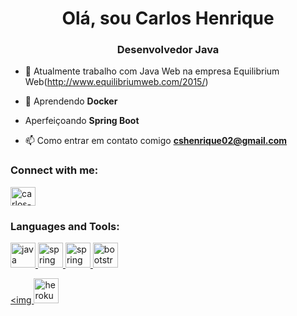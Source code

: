 <h1 align="center">Olá, sou Carlos Henrique</h1>
<h3 align="center">Desenvolvedor Java</h3>

- 🔭 Atualmente trabalho com Java Web na empresa Equilibrium Web(http://www.equilibriumweb.com/2015/)

- 🌱 Aprendendo **Docker**
- Aperfeiçoando **Spring Boot**

- 📫 Como entrar em contato comigo **cshenrique02@gmail.com**

<h3 align="left">Connect with me:</h3>
<p align="left">
<a href="https://www.linkedin.com/in/carlos-henrique-0aa0771b5/" target="blank"><img align="center" src="https://cdn.jsdelivr.net/npm/simple-icons@3.0.1/icons/linkedin.svg" alt="carlos-henrique-0aa0771b5/" height="30" width="40" /></a>

</p>

<h3 align="left">Languages and Tools:</h3>
<p align="left"> 
   <a href="https://www.java.com" target="_blank"> 
    <img src="https://www.vectorlogo.zone/logos/java/java-icon.svg" alt="java"  width="40" height="40" /> 
  </a> 

  <a href="https://spring.io/" target="_blank"> 
  <img src="https://www.vectorlogo.zone/logos/springio/springio-icon.svg" alt="spring" width="40"  height="40" />
   
  <a href="https://www.oracle.com/br/index.html" target="_blank"> 
   <img src="https://www.vectorlogo.zone/logos/oracle/oracle-icon.svg" alt="spring" width="40" height="40" />
  
  <a href="https://getbootstrap.com" target="_blank">
  <img src="https://www.vectorlogo.zone/logos/getbootstrap/getbootstrap-icon.svg" alt="bootstrap" width="40" height="40" /> 
  </a>  
  
  <a href="https://heroku.com" target="_blank"> <img
    <img src="https://www.vectorlogo.zone/logos/heroku/heroku-icon.svg" alt="heroku" width="40" height="40" />
  </a> 

</p>
